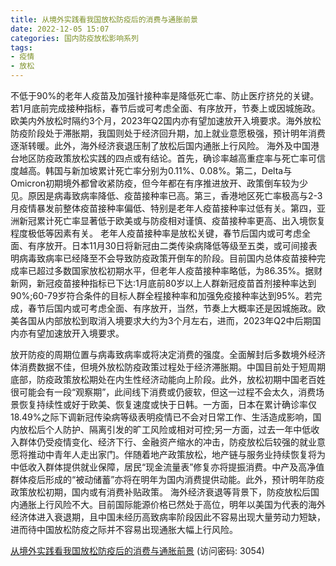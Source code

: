 ```yaml
---
title: 从境外实践看我国放松防疫后的消费与通胀前景
date: 2022-12-05 15:07
categories: 国内防疫放松影响系列
tags:
- 疫情
- 放松
---
```

不低于90%的老年人疫苗及加强针接种率是降低死亡率、防止医疗挤兑的关键。若1月底前完成接种指标，春节后或可考虑全面、有序放开，节奏上或因城施政。欧美内外放松时隔约3个月，2023年Q2国内亦有望加速放开入境要求。海外放松防疫阶段处于滞胀期，我国则处于经济回升期，加上就业意愿极强，预计明年消费逐渐转暖。此外，海外经济衰退压制了放松后国内通胀上行风险。
海外及中国港台地区防疫政策放松实践的四点或有结论。首先，确诊率越高重症率与死亡率可信度越高。韩国与新加坡累计死亡率分别为0.11%、0.08%。第二，Delta与Omicron初期境外都曾收紧防疫，但今年都在有序推进放开、政策倒车较为少见。原因是病毒致病率降低、疫苗接种率已高。第三，香港地区死亡率极高与2-3月疫情暴发前整体疫苗接种率偏低、特别是老年人疫苗接种率过低有关。第四，亚洲新冠累计死亡率显著低于欧美或与防疫相对谨慎、疫苗接种率更高、出入境恢复程度极低等因素有关。
老年人疫苗接种率是放松关键，春节后国内或可考虑全面、有序放开。日本11月30日将新冠由二类传染病降低等级至五类，或可间接表明病毒致病率已经降至不会导致防疫政策开倒车的阶段。目前国内总体疫苗接种完成率已超过多数国家放松初期水平，但老年人疫苗接种率略低，为86.35%。据财新网，新冠疫苗接种指标已下达:1月底前80岁以上人群新冠疫苗首剂接种率达到90%;60-79岁符合条件的目标人群全程接种率和加强免疫接种率达到95%。若完成，春节后国内或可考虑全面、有序放开，当然，节奏上大概率还是因城施政。欧美各国从内部放松到取消入境要求大约为3个月左右，进而，2023年Q2中后期国内亦有望加速放开入境要求。
<!-- more -->
放开防疫的周期位置与病毒致病率或将决定消费的强度。全面解封后多数境外经济体消费数据不佳，但境外放松防疫政策过程处于经济滞胀期。中国目前处于短周期底部，防疫政策放松期处在内生性经济动能向上阶段。此外，放松初期中国老百姓很可能会有一段“观察期”，此间线下消费或仍疲软，但这一过程不会太久，消费场景恢复持续性或好于欧美、恢复速度或快于日韩。一方面，日本在累计确诊率仅18.49%之际下调新冠传染病等级表明疫情已不会对日常工作、生活造成影响，国内放松后个人防护、隔离引发的旷工风险或相对可控;另一方面，过去一年中低收入群体仍受疫情变化、经济下行、金融资产缩水的冲击，防疫放松后较强的就业意愿将推动中青年人走出家门。伴随着地产政策放松，地产链与服务业持续恢复将为中低收入群体提供就业保障，居民“现金流量表”修复亦将提振消费。中产及高净值群体疫后形成的“被动储蓄”亦将在明年为国内消费提供动能。此外，预计明年防疫政策放松初期，国内或有消费补贴政策。
海外经济衰退等背景下，防疫放松后国内通胀上行风险不大。目前国际能源价格已然处于高位，明年以美国为代表的海外经济体进入衰退期，且中国未经历高致病率阶段因此不容易出现大量劳动力短缺，进而待中国放松防疫之际并不容易出现通胀大幅上行风险。

[从境外实践看我国放松防疫后的消费与通胀前景](https://url12.ctfile.com/f/3948612-740522811-dd682e?p=3054)
(访问密码: 3054)

